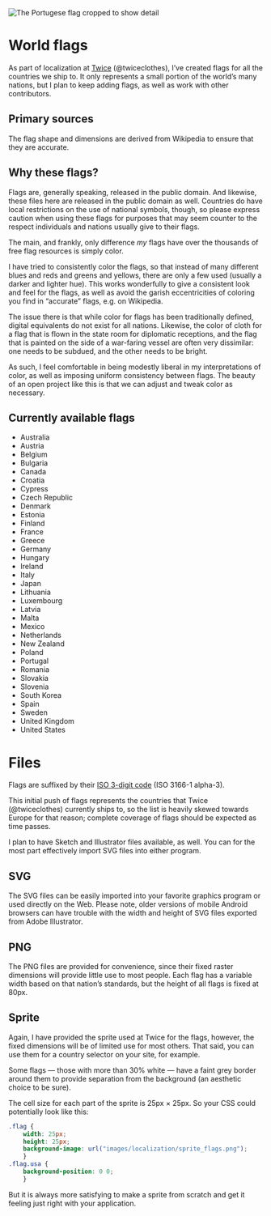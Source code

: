 <img src="http://i.imgur.com/0AEUuks.png" title="The Portugese flag cropped to show detail" />

# World flags

As part of localization at <a href="https://github.com/twiceclothes">Twice</a> (@twiceclothes), I&rsquo;ve created flags for all the countries we ship to. It only represents a small portion of the world&rsquo;s many nations, but I plan to keep adding flags, as well as work with other contributors.

## Primary sources

The flag shape and dimensions are derived from Wikipedia to ensure that they are accurate.

## Why these flags?

Flags are, generally speaking, released in the public domain. And likewise, these files here are released in the public domain as well. 
Countries do have local restrictions on the use of national symbols, though, so please express caution when using these flags for purposes that may seem counter to the respect individuals and nations usually give to their flags.

The main, and frankly, only difference *my* flags have over the thousands of free flag resources is simply color.

I have tried to consistently color the flags, so that instead of many different blues and reds and greens and yellows, there are only a few used (usually a darker and lighter hue).
This works wonderfully to give a consistent look and feel for the flags, as well as avoid the garish eccentricities of coloring you find in &ldquo;accurate&rdquo; flags, e.g. on Wikipedia.

The issue there is that while color for flags has been traditionally defined, digital equivalents do not exist for all nations.
Likewise, the color of cloth for a flag that is flown in the state room for diplomatic receptions, and the flag that is painted on the side of a war-faring vessel are often very dissimilar: one needs to be subdued, and the other needs to be bright.

As such, I feel comfortable in being modestly liberal in my interpretations of color, as well as imposing uniform consistency between flags. The beauty of an open project like this is that we can adjust and tweak color as necessary.

## Currently available flags

* Australia
* Austria
* Belgium
* Bulgaria
* Canada
* Croatia
* Cypress
* Czech Republic
* Denmark
* Estonia
* Finland
* France
* Greece
* Germany
* Hungary
* Ireland
* Italy
* Japan
* Lithuania
* Luxembourg
* Latvia
* Malta
* Mexico
* Netherlands
* New Zealand
* Poland
* Portugal
* Romania
* Slovakia
* Slovenia
* South Korea
* Spain
* Sweden
* United Kingdom
* United States

# Files

Flags are suffixed by their <a href="https://en.wikipedia.org/wiki/ISO_3166-1_alpha-3">ISO 3-digit code</a> (ISO 3166-1 alpha-3).

This initial push of flags represents the countries that Twice (@twiceclothes) currently ships to, so the list is heavily skewed towards Europe for that reason; complete coverage of flags should be expected as time passes.

I plan to have Sketch and Illustrator files available, as well. You can for the most part effectively import SVG files into either program.

## SVG

The SVG files can be easily imported into your favorite graphics program or used directly on the Web. Please note, older versions of mobile Android browsers can have trouble with the width and height of SVG files exported from Adobe Illustrator.

## PNG

The PNG files are provided for convenience, since their fixed raster dimensions will provide little use to most people. Each flag has a variable width based on that nation&rsquo;s standards, but the height of all flags is fixed at 80px.

## Sprite

Again, I have provided the sprite used at Twice for the flags, however, the fixed dimensions will be of limited use for most others. That said, you can use them for a country selector on your site, for example.

Some flags &mdash; those with more than 30% white &mdash; have a faint grey border around them to provide separation from the background (an aesthetic choice to be sure).

The cell size for each part of the sprite is 25px &times; 25px. So your CSS could potentially look like this:

````CSS
.flag {
    width: 25px;
    height: 25px;
    background-image: url("images/localization/sprite_flags.png");
    }
.flag.usa {
    background-position: 0 0;
    }
````````

But it is always more satisfying to make a sprite from scratch and get it feeling just right with your application.
